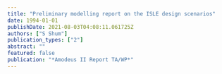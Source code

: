 ```yaml
---
title: "Preliminary modelling report on the ISLE design scenarios"
date: 1994-01-01
publishDate: 2021-08-03T04:08:11.061725Z
authors: ["S Shum"]
publication_types: ["2"]
abstract: ""
featured: false
publication: "*Amodeus II Report TA/WP*"
---
```


